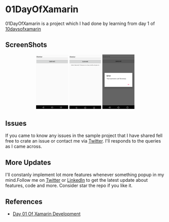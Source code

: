 # 01DayOfXamarin
01DayOfXamarin is a  project which I had done by learning from day 1 of  [10daysofxamarin](https://10daysofxamarin.blog)

## ScreenShots 

<p align="center">
<img src="https://github.com/shankarmadeshvaran/10DaysOfXamarin/blob/master/Day01OfXamarin/ScreenShots/Screen1.png" width="20%" height="25%"/>
<img src="https://github.com/shankarmadeshvaran/10DaysOfXamarin/blob/master/Day01OfXamarin/ScreenShots/Screen2.png" width="20%" height="25%"/>
<img src="https://github.com/shankarmadeshvaran/10DaysOfXamarin/blob/master/Day01OfXamarin/ScreenShots/Screen3.png" width="20%" height="25%"/>
</p>

## Issues
If you came to know any issues in the sample project that I have shared fell free to crate an issue or contact me via 
[Twitter](https://twitter.com/Shankar__am). I'll responds to the queries as I came across. 

## More Updates
I'll constanly implement lot more features whenever something popup in my mind.Follow me on [Twitter](https://twitter.com/Shankar__am) or [LinkedIn](https://www.linkedin.com/in/shankar-mathesh) to get the latest update about features, code and more. Consider star the repo if you like it. 

## References
- [Day 01 Of Xamarin Development](https://10daysofxamarin.blog/2019/03/07/day-1/)
